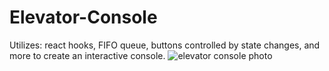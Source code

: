 # Elevator-Console
Utilizes: react hooks, FIFO queue, buttons controlled by state changes, and more to create an interactive console. 
![elevator console photo](https://user-images.githubusercontent.com/98849809/171504959-0436028c-91b8-4980-a309-aba589a89f18.PNG)
